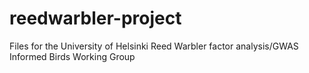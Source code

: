 # reedwarbler-project
Files for the University of Helsinki Reed Warbler factor analysis/GWAS
Informed Birds Working Group

